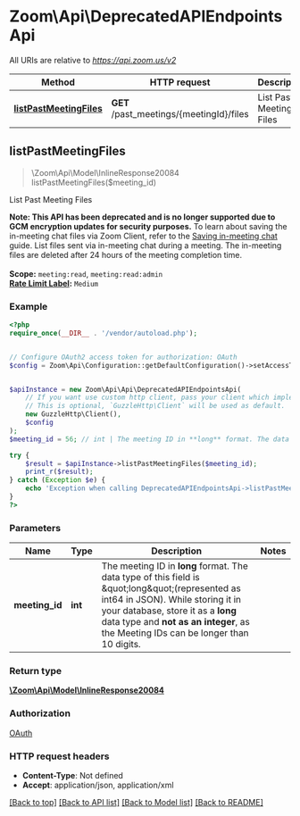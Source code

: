 # Zoom\Api\DeprecatedAPIEndpointsApi

All URIs are relative to *https://api.zoom.us/v2*

Method | HTTP request | Description
------------- | ------------- | -------------
[**listPastMeetingFiles**](DeprecatedAPIEndpointsApi.md#listPastMeetingFiles) | **GET** /past_meetings/{meetingId}/files | List Past Meeting Files



## listPastMeetingFiles

> \Zoom\Api\Model\InlineResponse20084 listPastMeetingFiles($meeting_id)

List Past Meeting Files

**Note: This API has been deprecated and is no longer supported due to GCM encryption updates for security purposes.** To learn about saving the in-meeting chat files via Zoom Client, refer to the [Saving in-meeting chat](https://support.zoom.us/hc/en-us/articles/115004792763-Saving-in-meeting-chat) guide.  List files sent via in-meeting chat during a meeting. The in-meeting files are deleted after 24 hours of the meeting completion time.  <br><br> **Scope:** `meeting:read`, `meeting:read:admin`<br>   **[Rate Limit Label](https://marketplace.zoom.us/docs/api-reference/rate-limits#rate-limits):** `Medium`

### Example

```php
<?php
require_once(__DIR__ . '/vendor/autoload.php');


// Configure OAuth2 access token for authorization: OAuth
$config = Zoom\Api\Configuration::getDefaultConfiguration()->setAccessToken('YOUR_ACCESS_TOKEN');


$apiInstance = new Zoom\Api\Api\DeprecatedAPIEndpointsApi(
    // If you want use custom http client, pass your client which implements `GuzzleHttp\ClientInterface`.
    // This is optional, `GuzzleHttp\Client` will be used as default.
    new GuzzleHttp\Client(),
    $config
);
$meeting_id = 56; // int | The meeting ID in **long** format. The data type of this field is \"long\"(represented as int64 in JSON).  While storing it in your database, store it as a **long** data type and **not as an integer**, as the Meeting IDs can be longer than 10 digits.

try {
    $result = $apiInstance->listPastMeetingFiles($meeting_id);
    print_r($result);
} catch (Exception $e) {
    echo 'Exception when calling DeprecatedAPIEndpointsApi->listPastMeetingFiles: ', $e->getMessage(), PHP_EOL;
}
?>
```

### Parameters


Name | Type | Description  | Notes
------------- | ------------- | ------------- | -------------
 **meeting_id** | **int**| The meeting ID in **long** format. The data type of this field is \&quot;long\&quot;(represented as int64 in JSON).  While storing it in your database, store it as a **long** data type and **not as an integer**, as the Meeting IDs can be longer than 10 digits. |

### Return type

[**\Zoom\Api\Model\InlineResponse20084**](../Model/InlineResponse20084.md)

### Authorization

[OAuth](../../README.md#OAuth)

### HTTP request headers

- **Content-Type**: Not defined
- **Accept**: application/json, application/xml

[[Back to top]](#) [[Back to API list]](../../README.md#documentation-for-api-endpoints)
[[Back to Model list]](../../README.md#documentation-for-models)
[[Back to README]](../../README.md)


